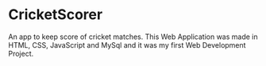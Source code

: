 # CricketScorer
 An app to keep score of cricket matches. This Web Application was made in HTML, CSS, JavaScript and MySql and it was my first Web Development Project.

